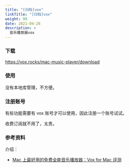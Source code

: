```yaml
---
title: "[归档]vox"
linkTitle: "[归档]vox"
weight: 99
date: 2021-04-26
description: >
  音乐播放器vox
---
```


### 下载

https://vox.rocks/mac-music-player/download

### 使用

没有本地库管理，不方便。

### 注册账号

有些功能需要有 vox 账号才可以使用，因此注册一个账号试试。

收费订阅就不用了，太贵。

### 参考资料

介绍：

- [Mac 上最好用的免费全能音乐播放器：Vox for Mac 评测](https://sspai.com/post/28159)



